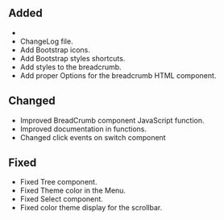 

## Added
-
- ChangeLog file.
- Add Bootstrap icons.
- Add Bootstrap styles shortcuts.
- Add styles to the breadcrumb.
- Add proper Options for the breadcrumb HTML component.

## Changed

- Improved BreadCrumb component JavaScript function.
- Improved documentation in functions.
- Changed click events on switch component

## Fixed

- Fixed Tree component.
- Fixed Theme color in the Menu.
- Fixed Select component.
- Fixed color theme display for the scrollbar.